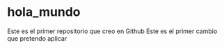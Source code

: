 # hola_mundo
Este es el primer repositorio que creo en Github
Este es el primer cambio que pretendo aplicar
